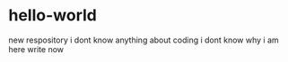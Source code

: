 # hello-world
new respository
i dont know anything about coding
i dont know why i am here write now


